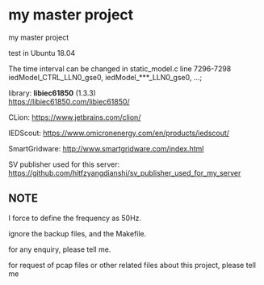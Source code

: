 # my master project
my master project 

test in Ubuntu 18.04

The time interval can be changed in static_model.c line 7296-7298 iedModel_CTRL_LLN0_gse0, iedModel_***_LLN0_gse0, ...;

library: **libiec61850** (1.3.3)       
https://libiec61850.com/libiec61850/

CLion: https://www.jetbrains.com/clion/

IEDScout: https://www.omicronenergy.com/en/products/iedscout/

SmartGridware: http://www.smartgridware.com/index.html 

SV publisher used for this server: https://github.com/hitfzyangdianshi/sv_publisher_used_for_my_server

## NOTE
I force to define the frequency as 50Hz. 

ignore the backup files, and the Makefile. 

for any enquiry, please tell me. 

for request of pcap files or other related files about this project, please tell me
